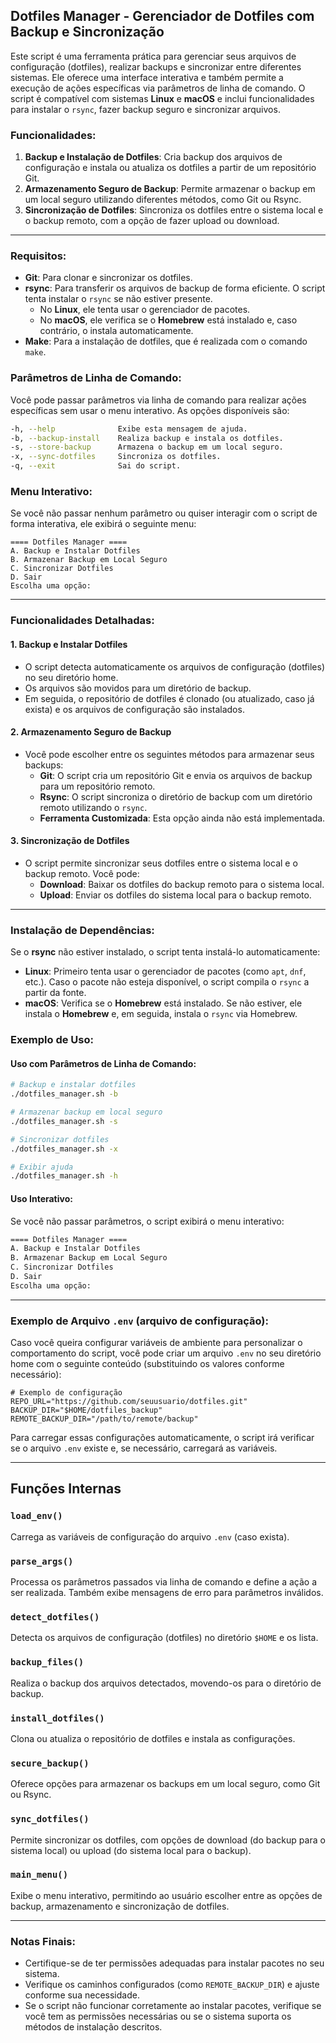 ## **Dotfiles Manager - Gerenciador de Dotfiles com Backup e Sincronização**

Este script é uma ferramenta prática para gerenciar seus arquivos de configuração (dotfiles), realizar backups e sincronizar entre diferentes sistemas. Ele oferece uma interface interativa e também permite a execução de ações específicas via parâmetros de linha de comando. O script é compatível com sistemas **Linux** e **macOS** e inclui funcionalidades para instalar o `rsync`, fazer backup seguro e sincronizar arquivos.

### **Funcionalidades:**
1. **Backup e Instalação de Dotfiles**: Cria backup dos arquivos de configuração e instala ou atualiza os dotfiles a partir de um repositório Git.
2. **Armazenamento Seguro de Backup**: Permite armazenar o backup em um local seguro utilizando diferentes métodos, como Git ou Rsync.
3. **Sincronização de Dotfiles**: Sincroniza os dotfiles entre o sistema local e o backup remoto, com a opção de fazer upload ou download.

---

### **Requisitos:**
- **Git**: Para clonar e sincronizar os dotfiles.
- **rsync**: Para transferir os arquivos de backup de forma eficiente. O script tenta instalar o `rsync` se não estiver presente.
  - No **Linux**, ele tenta usar o gerenciador de pacotes.
  - No **macOS**, ele verifica se o **Homebrew** está instalado e, caso contrário, o instala automaticamente.
- **Make**: Para a instalação de dotfiles, que é realizada com o comando `make`.

### **Parâmetros de Linha de Comando:**

Você pode passar parâmetros via linha de comando para realizar ações específicas sem usar o menu interativo. As opções disponíveis são:

```bash
-h, --help              Exibe esta mensagem de ajuda.
-b, --backup-install    Realiza backup e instala os dotfiles.
-s, --store-backup      Armazena o backup em um local seguro.
-x, --sync-dotfiles     Sincroniza os dotfiles.
-q, --exit              Sai do script.
```

### **Menu Interativo:**

Se você não passar nenhum parâmetro ou quiser interagir com o script de forma interativa, ele exibirá o seguinte menu:

```
==== Dotfiles Manager ====
A. Backup e Instalar Dotfiles
B. Armazenar Backup em Local Seguro
C. Sincronizar Dotfiles
D. Sair
Escolha uma opção:
```

---

### **Funcionalidades Detalhadas:**

#### **1. Backup e Instalar Dotfiles**
- O script detecta automaticamente os arquivos de configuração (dotfiles) no seu diretório home.
- Os arquivos são movidos para um diretório de backup.
- Em seguida, o repositório de dotfiles é clonado (ou atualizado, caso já exista) e os arquivos de configuração são instalados.

#### **2. Armazenamento Seguro de Backup**
- Você pode escolher entre os seguintes métodos para armazenar seus backups:
  - **Git**: O script cria um repositório Git e envia os arquivos de backup para um repositório remoto.
  - **Rsync**: O script sincroniza o diretório de backup com um diretório remoto utilizando o `rsync`.
  - **Ferramenta Customizada**: Esta opção ainda não está implementada.

#### **3. Sincronização de Dotfiles**
- O script permite sincronizar seus dotfiles entre o sistema local e o backup remoto. Você pode:
  - **Download**: Baixar os dotfiles do backup remoto para o sistema local.
  - **Upload**: Enviar os dotfiles do sistema local para o backup remoto.

---

### **Instalação de Dependências:**

Se o **rsync** não estiver instalado, o script tenta instalá-lo automaticamente:
- **Linux**: Primeiro tenta usar o gerenciador de pacotes (como `apt`, `dnf`, etc.). Caso o pacote não esteja disponível, o script compila o `rsync` a partir da fonte.
- **macOS**: Verifica se o **Homebrew** está instalado. Se não estiver, ele instala o **Homebrew** e, em seguida, instala o `rsync` via Homebrew.

### **Exemplo de Uso:**

#### **Uso com Parâmetros de Linha de Comando:**
```bash
# Backup e instalar dotfiles
./dotfiles_manager.sh -b

# Armazenar backup em local seguro
./dotfiles_manager.sh -s

# Sincronizar dotfiles
./dotfiles_manager.sh -x

# Exibir ajuda
./dotfiles_manager.sh -h
```

#### **Uso Interativo:**
Se você não passar parâmetros, o script exibirá o menu interativo:

```bash
==== Dotfiles Manager ====
A. Backup e Instalar Dotfiles
B. Armazenar Backup em Local Seguro
C. Sincronizar Dotfiles
D. Sair
Escolha uma opção:
```

---

### **Exemplo de Arquivo `.env` (arquivo de configuração):**
Caso você queira configurar variáveis de ambiente para personalizar o comportamento do script, você pode criar um arquivo `.env` no seu diretório home com o seguinte conteúdo (substituindo os valores conforme necessário):

```env
# Exemplo de configuração
REPO_URL="https://github.com/seuusuario/dotfiles.git"
BACKUP_DIR="$HOME/dotfiles_backup"
REMOTE_BACKUP_DIR="/path/to/remote/backup"
```

Para carregar essas configurações automaticamente, o script irá verificar se o arquivo `.env` existe e, se necessário, carregará as variáveis.

---

## **Funções Internas**

### **`load_env()`**
Carrega as variáveis de configuração do arquivo `.env` (caso exista).

### **`parse_args()`**
Processa os parâmetros passados via linha de comando e define a ação a ser realizada. Também exibe mensagens de erro para parâmetros inválidos.

### **`detect_dotfiles()`**
Detecta os arquivos de configuração (dotfiles) no diretório `$HOME` e os lista.

### **`backup_files()`**
Realiza o backup dos arquivos detectados, movendo-os para o diretório de backup.

### **`install_dotfiles()`**
Clona ou atualiza o repositório de dotfiles e instala as configurações.

### **`secure_backup()`**
Oferece opções para armazenar os backups em um local seguro, como Git ou Rsync.

### **`sync_dotfiles()`**
Permite sincronizar os dotfiles, com opções de download (do backup para o sistema local) ou upload (do sistema local para o backup).

### **`main_menu()`**
Exibe o menu interativo, permitindo ao usuário escolher entre as opções de backup, armazenamento e sincronização de dotfiles.

---
### **Notas Finais:**
- Certifique-se de ter permissões adequadas para instalar pacotes no seu sistema.
- Verifique os caminhos configurados (como `REMOTE_BACKUP_DIR`) e ajuste conforme sua necessidade.
- Se o script não funcionar corretamente ao instalar pacotes, verifique se você tem as permissões necessárias ou se o sistema suporta os métodos de instalação descritos.


